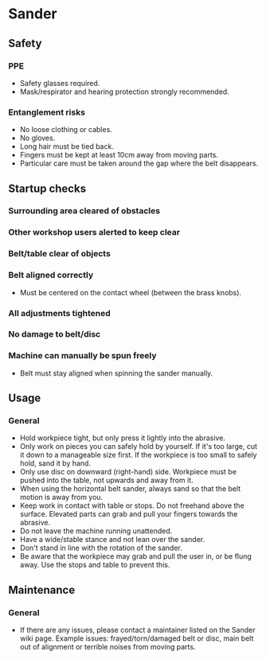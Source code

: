 # Sander

## Safety
### PPE
 * Safety glasses required.
 * Mask/respirator and hearing protection strongly recommended.

### Entanglement risks
 * No loose clothing or cables.
 * No gloves.
 * Long hair must be tied back.
 * Fingers must be kept at least 10cm away from moving parts.
 * Particular care must be taken around the gap where the belt disappears.

## Startup checks
### Surrounding area cleared of obstacles
### Other workshop users alerted to keep clear
### Belt/table clear of objects
### Belt aligned correctly
 * Must be centered on the contact wheel (between the brass knobs).

### All adjustments tightened
### No damage to belt/disc
### Machine can manually be spun freely
 * Belt must stay aligned when spinning the sander manually.

## Usage
### General
 * Hold workpiece tight, but only press it lightly into the abrasive.
 * Only work on pieces you can safely hold by yourself. If it's too large, cut it down to a manageable size first. If the workpiece is too small to safely hold, sand it by hand.
 * Only use disc on downward (right-hand) side. Workpiece must be pushed into the table, not upwards and away from it.
 * When using the horizontal belt sander, always sand so that the belt motion is away from you.
 * Keep work in contact with table or stops. Do not freehand above the surface. Elevated parts can grab and pull your fingers towards the abrasive.
 * Do not leave the machine running unattended.
 * Have a wide/stable stance and not lean over the sander.
 * Don't stand in line with the rotation of the sander.
 * Be aware that the workpiece may grab and pull the user in, or be flung away. Use the stops and table to prevent this.

## Maintenance
### General
 * If there are any issues, please contact a maintainer listed on the Sander wiki page. Example issues: frayed/torn/damaged belt or disc, main belt out of alignment or terrible noises from moving parts.
